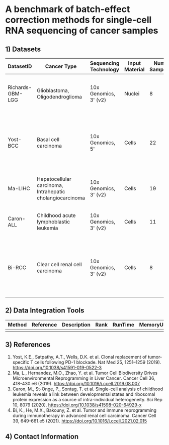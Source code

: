 # A benchmark of batch-effect correction methods for single-cell RNA sequencing of cancer samples


## 1) Datasets

| DatasetID | Cancer Type  | Sequencing Technology | Input Material | Num. Samples  | Num. Patients | Num. Cells | Cell Types | Data Download |
|-----------|-------------|----------------------|---------------|---------------|---------------|------------|-----------|------|
| Richards-GBM-LGG | Glioblastoma,<br />Oligodendroglioma | 10x Genomics, 3' (v2) | Nuclei | 8 | 3 | 35,549 | Malignant, Astrocytes, Oligodendrocytes, Neurons, Tcells, Myeloid, Vascular cells | NA |
| Yost-BCC | Basal cell carcinoma | 10x Genomics, 5' | Cells | 22 | 11 | 53,030 | B_cells, CAFs, T_cells, DCs, Endothelial, Macrophages, Malignant, Melanocytes, Myofibroblasts, NK_cells, pDCs, Plasma_cells | [GSE123813](https://www.ncbi.nlm.nih.gov/geo/query/acc.cgi?acc=GSE123813) |
| Ma-LIHC | Hepatocellular carcinoma,<br />Intrahepatic cholangiocarcinoma | 10x Genomics, 3' (v2) | Cells | 19 | 19 | 9,752 | B_cells, CAFs, HPCs, Malignant, T_cells, Macrophages, Endothelial | [GSE125449](https://www.ncbi.nlm.nih.gov/geo/query/acc.cgi?acc=GSE125449) |
| Caron-ALL | Childhood acute lymphoblastic leukemia | 10x Genomics, 3' (v2) | Cells | 11 | 11 | 38,827 | Malignant, T_cells, Erythrocytes, B_cells, NK_cells, Macrophages | [GSE132509](https://www.ncbi.nlm.nih.gov/geo/query/acc.cgi?acc=GSE132509) |
| Bi-RCC | Clear cell renal cell carcinoma | 10x Genomics, 3' (v2) | Cells | 8 | 8 | 34,048 | T_cells, Macrophages, NK_cells, Malignant, Endothelial, B_cells, DCs, Mast_cells, Plasma_cells, Fibroblast | [Broad Single Cell Portal: SCP1288](https://singlecell.broadinstitute.org/single_cell/study/SCP1288/tumor-and-immune-reprogramming-during-immunotherapy-in-advanced-renal-cell-carcinoma) |

## 2) Data Integration Tools

| Method | Reference | Description | Rank | RunTime | MemoryUsage |
|--------|-----------|-------------|------|---------|-------------|
|        |           |             |      |         |             |


## 3) References

1. Yost, K.E., Satpathy, A.T., Wells, D.K. et al. Clonal replacement of tumor-specific T cells following PD-1 blockade. Nat Med 25, 1251–1259 (2019). https://doi.org/10.1038/s41591-019-0522-3
2. Ma, L., Hernandez, M.O., Zhao, Y. et al. Tumor Cell Biodiversity Drives Microenvironmental Reprogramming in Liver Cancer. Cancer Cell 36, 418-430.e6 (2019). https://doi.org/10.1016/j.ccell.2019.08.007
3. Caron, M., St-Onge, P., Sontag, T. et al. Single-cell analysis of childhood leukemia reveals a link between developmental states and ribosomal protein expression as a source of intra-individual heterogeneity. Sci Rep 10, 8079 (2020). https://doi.org/10.1038/s41598-020-64929-x
4. Bi, K., He, M.X., Bakouny, Z. et al. Tumor and immune reprogramming during immunotherapy in advanced renal cell carcinoma. Cancer Cell 39, 649-661.e5 (2021). https://doi.org/10.1016/j.ccell.2021.02.015


## 4) Contact Information
